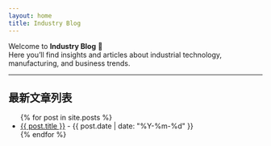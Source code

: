 ```yaml
---
layout: home
title: Industry Blog
---
```


Welcome to **Industry Blog** 👋  
Here you’ll find insights and articles about industrial technology, manufacturing, and business trends.

---

## 最新文章列表

<ul>
{% for post in site.posts %}
  <li><a href="{{ post.url }}">{{ post.title }}</a> - {{ post.date | date: "%Y-%m-%d" }}</li>
{% endfor %}
</ul>
